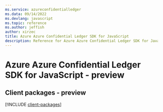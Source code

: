 ```yaml
---
ms.service: azureconfidentialledger
ms.data: 09/14/2022
ms.devlang: javascript
ms.topic: reference
ms.author: jeffish
author: xirzec
title: Azure Azure Confidential Ledger SDK for JavaScript
description: Reference for Azure Azure Confidential Ledger SDK for JavaScript
---
```

# Azure Azure Confidential Ledger SDK for JavaScript - preview

## Client packages - preview
[!INCLUDE [client-packages](azure-confidential-ledger-client-index.md)]
